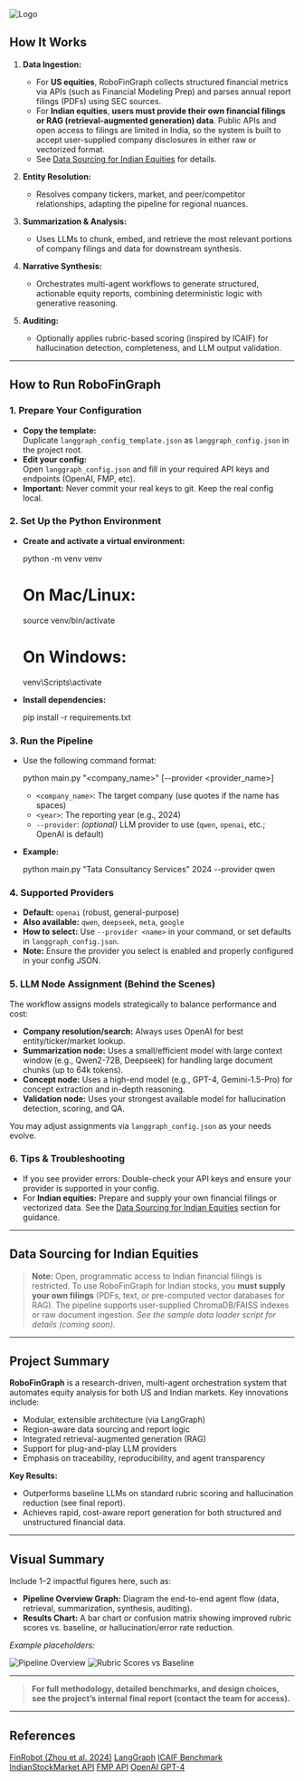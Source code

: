 ![Logo](./docs/logo.png)

## How It Works

1. **Data Ingestion:**  
   - For **US equities**, RoboFinGraph collects structured financial metrics via APIs (such as Financial Modeling Prep) and parses annual report filings (PDFs) using SEC sources.
   - For **Indian equities**, **users must provide their own financial filings or RAG (retrieval-augmented generation) data**. Public APIs and open access to filings are limited in India, so the system is built to accept user-supplied company disclosures in either raw or vectorized format.
   - See [Data Sourcing for Indian Equities](#data-sourcing-for-indian-equities) for details.

2. **Entity Resolution:**  
   - Resolves company tickers, market, and peer/competitor relationships, adapting the pipeline for regional nuances.

3. **Summarization & Analysis:**  
   - Uses LLMs to chunk, embed, and retrieve the most relevant portions of company filings and data for downstream synthesis.

4. **Narrative Synthesis:**  
   - Orchestrates multi-agent workflows to generate structured, actionable equity reports, combining deterministic logic with generative reasoning.

5. **Auditing:**  
   - Optionally applies rubric-based scoring (inspired by ICAIF) for hallucination detection, completeness, and LLM output validation.

---

## How to Run RoboFinGraph

### 1. Prepare Your Configuration

- **Copy the template:**  
  Duplicate `langgraph_config_template.json` as `langgraph_config.json` in the project root.
- **Edit your config:**  
  Open `langgraph_config.json` and fill in your required API keys and endpoints (OpenAI, FMP, etc).
- **Important:** Never commit your real keys to git. Keep the real config local.

### 2. Set Up the Python Environment

- **Create and activate a virtual environment:**

  python -m venv venv
  # On Mac/Linux:
  source venv/bin/activate
  # On Windows:
  venv\Scripts\activate


* **Install dependencies:**

  pip install -r requirements.txt


### 3. Run the Pipeline

* Use the following command format:


  python main.py "<company_name>" <year> [--provider <provider_name>]


  * `<company_name>`: The target company (use quotes if the name has spaces)
  * `<year>`: The reporting year (e.g., 2024)
  * `--provider`: *(optional)* LLM provider to use (`qwen`, `openai`, etc.; OpenAI is default)
* **Example:**

  python main.py "Tata Consultancy Services" 2024 --provider qwen


### 4. Supported Providers

* **Default:** `openai` (robust, general-purpose)
* **Also available:** `qwen`, `deepseek`, `meta`, `google`
* **How to select:**
  Use `--provider <name>` in your command, or set defaults in `langgraph_config.json`.
* **Note:** Ensure the provider you select is enabled and properly configured in your config JSON.

### 5. LLM Node Assignment (Behind the Scenes)

The workflow assigns models strategically to balance performance and cost:

* **Company resolution/search:** Always uses OpenAI for best entity/ticker/market lookup.
* **Summarization node:**
  Uses a small/efficient model with large context window (e.g., Qwen2-72B, Deepseek) for handling large document chunks (up to 64k tokens).
* **Concept node:**
  Uses a high-end model (e.g., GPT-4, Gemini-1.5-Pro) for concept extraction and in-depth reasoning.
* **Validation node:**
  Uses your strongest available model for hallucination detection, scoring, and QA.

You may adjust assignments via `langgraph_config.json` as your needs evolve.

### 6. Tips & Troubleshooting

* If you see provider errors:
  Double-check your API keys and ensure your provider is supported in your config.
* For **Indian equities:**
  Prepare and supply your own financial filings or vectorized data. See the [Data Sourcing for Indian Equities](#data-sourcing-for-indian-equities) section for guidance.

---

## Data Sourcing for Indian Equities

> **Note:** Open, programmatic access to Indian financial filings is restricted.
> To use RoboFinGraph for Indian stocks, you **must supply your own filings** (PDFs, text, or pre-computed vector databases for RAG).
> The pipeline supports user-supplied ChromaDB/FAISS indexes or raw document ingestion.
> *See the sample data loader script for details (coming soon).*

---

## Project Summary

**RoboFinGraph** is a research-driven, multi-agent orchestration system that automates equity analysis for both US and Indian markets.
Key innovations include:

* Modular, extensible architecture (via LangGraph)
* Region-aware data sourcing and report logic
* Integrated retrieval-augmented generation (RAG)
* Support for plug-and-play LLM providers
* Emphasis on traceability, reproducibility, and agent transparency

**Key Results:**

* Outperforms baseline LLMs on standard rubric scoring and hallucination reduction (see final report).
* Achieves rapid, cost-aware report generation for both structured and unstructured financial data.

---

## Visual Summary

Include 1–2 impactful figures here, such as:

* **Pipeline Overview Graph:** Diagram the end-to-end agent flow (data, retrieval, summarization, synthesis, auditing).
* **Results Chart:** A bar chart or confusion matrix showing improved rubric scores vs. baseline, or hallucination/error rate reduction.

*Example placeholders:*

![Pipeline Overview](./docs/pipeline_overview.png)
![Rubric Scores vs Baseline](./docs/results_rubric_comparison.png)

---

> **For full methodology, detailed benchmarks, and design choices, see the project’s internal final report (contact the team for access).**

---

## References

[FinRobot (Zhou et al. 2024)](https://arxiv.org/abs/2411.08804)
[LangGraph](https://github.com/langchain-ai/langgraph)
[ICAIF Benchmark](https://acm-icaif.org/)
[IndianStockMarket API](https://indianapi.in/indian-stock-market)
[FMP API](https://site.financialmodelingprep.com/developer/docs)
[OpenAI GPT-4](https://platform.openai.com/docs/)


